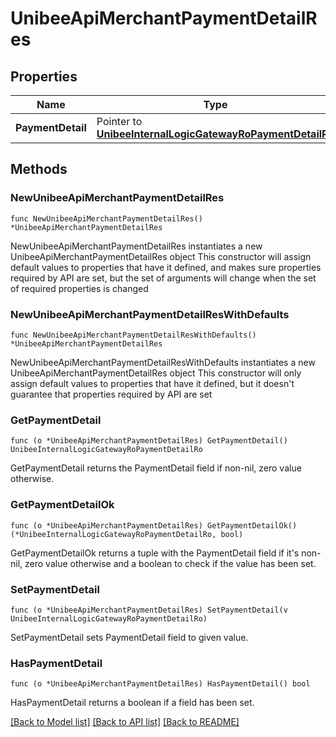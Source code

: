 # UnibeeApiMerchantPaymentDetailRes

## Properties

Name | Type | Description | Notes
------------ | ------------- | ------------- | -------------
**PaymentDetail** | Pointer to [**UnibeeInternalLogicGatewayRoPaymentDetailRo**](UnibeeInternalLogicGatewayRoPaymentDetailRo.md) |  | [optional] 

## Methods

### NewUnibeeApiMerchantPaymentDetailRes

`func NewUnibeeApiMerchantPaymentDetailRes() *UnibeeApiMerchantPaymentDetailRes`

NewUnibeeApiMerchantPaymentDetailRes instantiates a new UnibeeApiMerchantPaymentDetailRes object
This constructor will assign default values to properties that have it defined,
and makes sure properties required by API are set, but the set of arguments
will change when the set of required properties is changed

### NewUnibeeApiMerchantPaymentDetailResWithDefaults

`func NewUnibeeApiMerchantPaymentDetailResWithDefaults() *UnibeeApiMerchantPaymentDetailRes`

NewUnibeeApiMerchantPaymentDetailResWithDefaults instantiates a new UnibeeApiMerchantPaymentDetailRes object
This constructor will only assign default values to properties that have it defined,
but it doesn't guarantee that properties required by API are set

### GetPaymentDetail

`func (o *UnibeeApiMerchantPaymentDetailRes) GetPaymentDetail() UnibeeInternalLogicGatewayRoPaymentDetailRo`

GetPaymentDetail returns the PaymentDetail field if non-nil, zero value otherwise.

### GetPaymentDetailOk

`func (o *UnibeeApiMerchantPaymentDetailRes) GetPaymentDetailOk() (*UnibeeInternalLogicGatewayRoPaymentDetailRo, bool)`

GetPaymentDetailOk returns a tuple with the PaymentDetail field if it's non-nil, zero value otherwise
and a boolean to check if the value has been set.

### SetPaymentDetail

`func (o *UnibeeApiMerchantPaymentDetailRes) SetPaymentDetail(v UnibeeInternalLogicGatewayRoPaymentDetailRo)`

SetPaymentDetail sets PaymentDetail field to given value.

### HasPaymentDetail

`func (o *UnibeeApiMerchantPaymentDetailRes) HasPaymentDetail() bool`

HasPaymentDetail returns a boolean if a field has been set.


[[Back to Model list]](../README.md#documentation-for-models) [[Back to API list]](../README.md#documentation-for-api-endpoints) [[Back to README]](../README.md)


